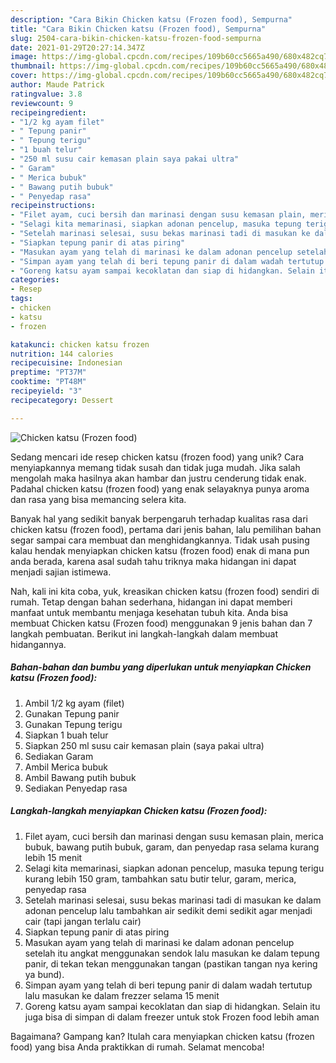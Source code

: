 ```yaml
---
description: "Cara Bikin Chicken katsu (Frozen food), Sempurna"
title: "Cara Bikin Chicken katsu (Frozen food), Sempurna"
slug: 2504-cara-bikin-chicken-katsu-frozen-food-sempurna
date: 2021-01-29T20:27:14.347Z
image: https://img-global.cpcdn.com/recipes/109b60cc5665a490/680x482cq70/chicken-katsu-frozen-food-foto-resep-utama.jpg
thumbnail: https://img-global.cpcdn.com/recipes/109b60cc5665a490/680x482cq70/chicken-katsu-frozen-food-foto-resep-utama.jpg
cover: https://img-global.cpcdn.com/recipes/109b60cc5665a490/680x482cq70/chicken-katsu-frozen-food-foto-resep-utama.jpg
author: Maude Patrick
ratingvalue: 3.8
reviewcount: 9
recipeingredient:
- "1/2 kg ayam filet"
- " Tepung panir"
- " Tepung terigu"
- "1 buah telur"
- "250 ml susu cair kemasan plain saya pakai ultra"
- " Garam"
- " Merica bubuk"
- " Bawang putih bubuk"
- " Penyedap rasa"
recipeinstructions:
- "Filet ayam, cuci bersih dan marinasi dengan susu kemasan plain, merica bubuk, bawang putih bubuk, garam, dan penyedap rasa selama kurang lebih 15 menit"
- "Selagi kita memarinasi, siapkan adonan pencelup, masuka tepung terigu kurang lebih 150 gram, tambahkan satu butir telur, garam, merica, penyedap rasa"
- "Setelah marinasi selesai, susu bekas marinasi tadi di masukan ke dalam adonan pencelup lalu tambahkan air sedikit demi sedikit agar menjadi cair (tapi jangan terlalu cair)"
- "Siapkan tepung panir di atas piring"
- "Masukan ayam yang telah di marinasi ke dalam adonan pencelup setelah itu angkat menggunakan sendok lalu masukan ke dalam tepung panir, di tekan tekan menggunakan tangan (pastikan tangan nya kering ya bund)."
- "Simpan ayam yang telah di beri tepung panir di dalam wadah tertutup lalu masukan ke dalam frezzer selama 15 menit"
- "Goreng katsu ayam sampai kecoklatan dan siap di hidangkan. Selain itu juga bisa di simpan di dalam freezer untuk stok Frozen food lebih aman"
categories:
- Resep
tags:
- chicken
- katsu
- frozen

katakunci: chicken katsu frozen 
nutrition: 144 calories
recipecuisine: Indonesian
preptime: "PT37M"
cooktime: "PT48M"
recipeyield: "3"
recipecategory: Dessert

---
```



![Chicken katsu (Frozen food)](https://img-global.cpcdn.com/recipes/109b60cc5665a490/680x482cq70/chicken-katsu-frozen-food-foto-resep-utama.jpg)

Sedang mencari ide resep chicken katsu (frozen food) yang unik? Cara menyiapkannya memang tidak susah dan tidak juga mudah. Jika salah mengolah maka hasilnya akan hambar dan justru cenderung tidak enak. Padahal chicken katsu (frozen food) yang enak selayaknya punya aroma dan rasa yang bisa memancing selera kita.



Banyak hal yang sedikit banyak berpengaruh terhadap kualitas rasa dari chicken katsu (frozen food), pertama dari jenis bahan, lalu pemilihan bahan segar sampai cara membuat dan menghidangkannya. Tidak usah pusing kalau hendak menyiapkan chicken katsu (frozen food) enak di mana pun anda berada, karena asal sudah tahu triknya maka hidangan ini dapat menjadi sajian istimewa.


Nah, kali ini kita coba, yuk, kreasikan chicken katsu (frozen food) sendiri di rumah. Tetap dengan bahan sederhana, hidangan ini dapat memberi manfaat untuk membantu menjaga kesehatan tubuh kita. Anda bisa membuat Chicken katsu (Frozen food) menggunakan 9 jenis bahan dan 7 langkah pembuatan. Berikut ini langkah-langkah dalam membuat hidangannya.

<!--inarticleads1-->

##### Bahan-bahan dan bumbu yang diperlukan untuk menyiapkan Chicken katsu (Frozen food):

1. Ambil 1/2 kg ayam (filet)
1. Gunakan  Tepung panir
1. Gunakan  Tepung terigu
1. Siapkan 1 buah telur
1. Siapkan 250 ml susu cair kemasan plain (saya pakai ultra)
1. Sediakan  Garam
1. Ambil  Merica bubuk
1. Ambil  Bawang putih bubuk
1. Sediakan  Penyedap rasa




<!--inarticleads2-->

##### Langkah-langkah menyiapkan Chicken katsu (Frozen food):

1. Filet ayam, cuci bersih dan marinasi dengan susu kemasan plain, merica bubuk, bawang putih bubuk, garam, dan penyedap rasa selama kurang lebih 15 menit
1. Selagi kita memarinasi, siapkan adonan pencelup, masuka tepung terigu kurang lebih 150 gram, tambahkan satu butir telur, garam, merica, penyedap rasa
1. Setelah marinasi selesai, susu bekas marinasi tadi di masukan ke dalam adonan pencelup lalu tambahkan air sedikit demi sedikit agar menjadi cair (tapi jangan terlalu cair)
1. Siapkan tepung panir di atas piring
1. Masukan ayam yang telah di marinasi ke dalam adonan pencelup setelah itu angkat menggunakan sendok lalu masukan ke dalam tepung panir, di tekan tekan menggunakan tangan (pastikan tangan nya kering ya bund).
1. Simpan ayam yang telah di beri tepung panir di dalam wadah tertutup lalu masukan ke dalam frezzer selama 15 menit
1. Goreng katsu ayam sampai kecoklatan dan siap di hidangkan. Selain itu juga bisa di simpan di dalam freezer untuk stok Frozen food lebih aman




Bagaimana? Gampang kan? Itulah cara menyiapkan chicken katsu (frozen food) yang bisa Anda praktikkan di rumah. Selamat mencoba!
